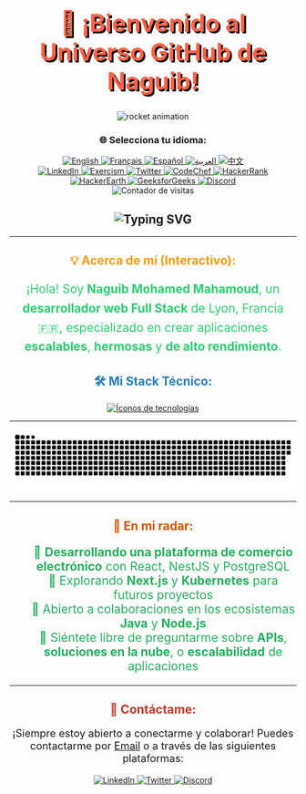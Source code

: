 <h1 align="center" style="font-weight: bold; color: #ff6347; font-size: 3em; text-shadow: 3px 3px #000;">🚀 ¡Bienvenido al Universo GitHub de Naguib!</h1>

<div id="header" align="center">
  <!-- Rocket animation -->
  <img src="https://media.giphy.com/media/3oKIPnAiaMCws8nOsE/giphy.gif" width="200" alt="rocket animation" />

  <!-- Botones de idioma -->
  <h3 align="center">🌐 Selecciona tu idioma:</h3>
  <div id="language-buttons" align="center">
    <a href="README.md">
      <img src="https://img.shields.io/badge/🇬🇧-English-blue" alt="English" />
    </a>
    <a href="README.fr.md">
      <img src="https://img.shields.io/badge/🇫🇷-Français-blue" alt="Français" />
    </a>
    <a href="README.es.md">
      <img src="https://img.shields.io/badge/🇪🇸-Español-yellow" alt="Español" />
    </a>
    <a href="README.ar.md">
      <img src="https://img.shields.io/badge/🇸🇦-العربية-green" alt="العربية" />
    </a>
    <a href="README.zh.md">
      <img src="https://img.shields.io/badge/🇨🇳-中文-red" alt="中文" />
    </a>
  </div>

  <!-- Badges de Redes Sociales -->
  <div id="badges" align="center">
    <a href="https://www.linkedin.com/in/naguib-med/" target="_blank">
      <img src="https://img.shields.io/badge/LinkedIn-0077B5?style=for-the-badge&logo=linkedin&logoColor=white" alt="LinkedIn" />
    </a>
    <a href="https://exercism.org/profiles/Naguib/" target="_blank">
      <img src="https://d24y9kuxp2d7l2.cloudfront.net/assets/icons/exercism-with-logo-black-b427c06c6a068ba9f391734115e4d22dfa876d1d.svg" alt="Exercism" />
    </a>
    <a href="https://twitter.com/NaguibMohamed11" target="_blank">
      <img src="https://img.shields.io/badge/Twitter-1DA1F2?style=for-the-badge&logo=twitter&logoColor=white" alt="Twitter" />
    </a>
    <a href="https://www.codechef.com/users/naguibmed" target="_blank">
      <img src="https://img.shields.io/badge/CodeChef-5B4638?style=for-the-badge&logo=codechef&logoColor=white" alt="CodeChef" />
    </a>
    <a href="https://www.hackerrank.com/moma_naguib" target="_blank">
      <img src="https://img.shields.io/badge/HackerRank-2EC866?style=for-the-badge&logo=hackerrank&logoColor=white" alt="HackerRank" />
    </a>
    <a href="https://www.hackerearth.com/@moma.naguib" target="_blank">
      <img src="https://img.shields.io/badge/HackerEarth-323754?style=for-the-badge&logo=hackerearth&logoColor=white" alt="HackerEarth" />
    </a>
    <a href="https://auth.geeksforgeeks.org/user/momanaf7ug/" target="_blank">
      <img src="https://img.shields.io/badge/GeeksforGeeks-0F9D58?style=for-the-badge&logo=geeksforgeeks&logoColor=white" alt="GeeksforGeeks" />
    </a>
    <a href="Buigan#0001">
      <img src="https://img.shields.io/badge/Discord-7289DA?style=for-the-badge&logo=discord&logoColor=white" alt="Discord" />
    </a>
  </div>

  <!-- Contador de visitas -->
  <img src="https://komarev.com/ghpvc/?username=naguib-med&style=flat-square&color=blue" alt="Contador de visitas" />
  
  <!-- Animación de bienvenida -->
  <h2 align="center">
    <img src="https://readme-typing-svg.herokuapp.com?font=Monoton&size=24&duration=5000&color=F75C7E&center=true&vCenter=true&lines=¡Bienvenido+a+mi+Hub+Creativo!" alt="Typing SVG" />
  </h2>
</div>

---

<h2 align="center" style="color: #f39c12;">💡 Acerca de mí (Interactivo):</h2>

<p align="center" style="font-size: 1.5em; color: #2ecc71; line-height: 1.6;">
  ¡Hola! Soy <strong>Naguib Mohamed Mahamoud</strong>, un <strong>desarrollador web Full Stack</strong> de Lyon, Francia 🇫🇷, especializado en crear aplicaciones <strong>escalables</strong>, <strong>hermosas</strong> y <strong>de alto rendimiento</strong>.
</p>

<h2 align="center" style="color: #2980b9;">🛠️ Mi Stack Técnico:</h2>

<div align="center">
  <a href="https://skillicons.dev" target="_blank">
    <img src="https://skillicons.dev/icons?i=html,css,js,ts,nodejs,react,nestjs,express,spring,java,python,aws,git,kubernetes,postgresql&theme=dark" alt="Íconos de tecnologías" />
  </a>
</div>

---

<div align="center">
  <!-- Gráfico de contribuciones dinámico (Snake Animation) -->
  <img src="https://raw.githubusercontent.com/naguib-med/naguib-med/output/github-contribution-grid-snake-dark.svg" alt="Animación Snake de contribuciones de GitHub" />
</div>

---

<h2 align="center" style="color: #d35400;">🚀 En mi radar:</h2>

<div align="center">
  <ul style="list-style-type: none; font-size: 1.5em; color: #27ae60;">
    <li>🔭 <strong>Desarrollando una plataforma de comercio electrónico</strong> con React, NestJS y PostgreSQL</li>
    <li>🚀 Explorando <strong>Next.js</strong> y <strong>Kubernetes</strong> para futuros proyectos</li>
    <li>🤝 Abierto a colaboraciones en los ecosistemas <strong>Java</strong> y <strong>Node.js</strong></li>
    <li>💬 Siéntete libre de preguntarme sobre <strong>APIs</strong>, <strong>soluciones en la nube</strong>, o <strong>escalabilidad</strong> de aplicaciones</li>
  </ul>
</div>

---

<h2 align="center" style="color: #c0392b;">🎯 Contáctame:</h2>

<div align="center">
  <p style="font-size: 1.3em;">¡Siempre estoy abierto a conectarme y colaborar! Puedes contactarme por <a href="mailto:moma.naguib@gmail.com">Email</a> o a través de las siguientes plataformas:</p>
  
  <a href="https://www.linkedin.com/in/naguib-mohamed-mahamoud-3baa96177/">
    <img src="https://img.shields.io/badge/-LinkedIn-blue?style=flat-square&logo=Linkedin&logoColor=white" alt="LinkedIn" />
  </a>
  <a href="https://twitter.com/NaguibMohamed11">
    <img src="https://img.shields.io/badge/-Twitter-1DA1F2?style=flat-square&logo=Twitter&logoColor=white" alt="Twitter" />
  </a>
  <a href="Buigan#0001">
    <img src="https://img.shields.io/badge/-Discord-7289DA?style=flat-square&logo=Discord&logoColor=white" alt="Discord" />
  </a>
</div>
